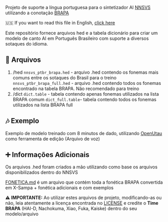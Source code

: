 Projeto de suporte a língua portuguesa para o sintetizador AI [NNSVS](https://github.com/nnsvs/nnsvs) utilizando a conotação [BRAPA](https://github.com/overdramatic/BRAPA)

🇺🇸 If you want to read this file in English, [click here](#)

Este repositório fornece arquivos hed e a tabela dicionário para criar um modelo de canto AI em Português Brasileiro com suporte a diversos sotaques do idioma. 

## 📄 Arquivos

 1. /hed
	 `nnsvs_ptbr_brapa.hed` - arquivo .hed contendo os fonemas mais comuns entre os sotaques do Brasil para o treino 
	 `nnsvs_ptbr_brapa_full.hed` - arquivo .hed contendo todos os fonemas encontrado na tabela BRAPA. Não recomendado para treino 
 2. /dict
	 `dict.table` - tabela contendo apenas fonemas utilizados na lista BRAPA comum
	 `dict_full.table`- tabela contendo todos os fonemas utilizados na lista BRAPA full

## 🎶 Exemplo
Exemplo de modelo treinado com 8 minutos de dado, utilizando [OpenUtau](https://github.com/stakira/OpenUtau) como ferramenta de edição
(Arquivo de voz)

## ➕ Informações Adicionais
Os arquivos .hed foram criados a mão utilizando como base os arquivos disponibilizados dentro do NNSVS

[FONETICA.md](https://github.com/overdramatic/nnsvs-ptbr-brapa-support/blob/main/FONETICA.md) é um arquivo que contém toda a fonética BRAPA convertida em X-Sampa + fonética adicionais e com exemplos

⚠️ **IMPORTANTE:** Ao utilizar estes arquivos de projeto, modificando-as ou não, leia atentamente a licença encontrada no [LICENSE](https://github.com/overdramatic/nnsvs-ptbr-brapa-support/blob/main/LICENSE) e credite o **Time BRAPA** (HAI-D, Nachokuma, Xiao, Fuka, Kaiske) dentro do seu modelo/arquivo
